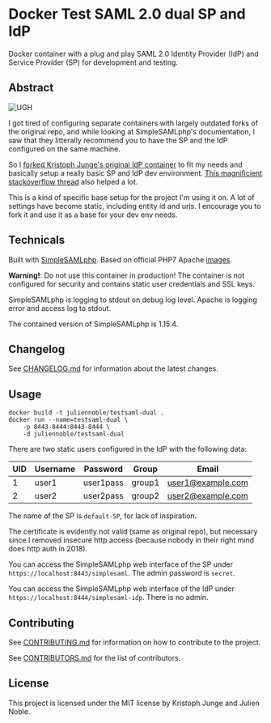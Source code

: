# Docker Test SAML 2.0 dual SP and IdP

Docker container with a plug and play SAML 2.0 Identity Provider (IdP) and
Service Provider (SP) for development and testing.

## Abstract

![UGH](https://media.giphy.com/media/w2ZXRlkkiNflm/giphy.gif)

I got tired of configuring separate containers with largely outdated forks of
the original repo, and while looking at SimpleSAMLphp's documentation, I saw
that they litterally recommend you to have the SP and the IdP configured on the
same machine.

So I
[forked Kristoph Junge's original IdP container](https://github.com/kristophjunge/docker-test-saml-idp)
to fit my needs and basically setup a really basic SP and IdP dev environment.
[This magnificient stackoverflow thread](https://stackoverflow.com/questions/44106971/configuring-simplesamlphp-idp-and-sp-in-the-same-box)
also helped a lot.

This is a kind of specific base setup for the project I'm using it on. A lot of
settings have become static, including entity id and urls. I encourage you to
fork it and use it as a base for your dev env needs.

## Technicals

Built with [SimpleSAMLphp](https://simplesamlphp.org). Based on official PHP7
Apache [images](https://hub.docker.com/_/php/).

**Warning!**: Do not use this container in production! The container is not
configured for security and contains static user credentials and SSL keys.

SimpleSAMLphp is logging to stdout on debug log level. Apache is logging error
and access log to stdout.

The contained version of SimpleSAMLphp is 1.15.4.

## Changelog

See [CHANGELOG.md](docs/CHANGELOG.md) for information about the latest changes.

## Usage

```
docker build -t juliennoble/testsaml-dual .
docker run --name=testsaml-dual \
    -p 8443-8444:8443-8444 \
    -d juliennoble/testsaml-dual
```

There are two static users configured in the IdP with the following data:

| UID | Username | Password  | Group  | Email             |
| --- | -------- | --------- | ------ | ----------------- |
| 1   | user1    | user1pass | group1 | user1@example.com |
| 2   | user2    | user2pass | group2 | user2@example.com |

The name of the SP is `default-SP`, for lack of inspiration.

The certificate is evidently not valid (same as original repo), but necessary
since I removed insecure http access (because nobody in their right mind does
http auth in 2018).

You can access the SimpleSAMLphp web interface of the SP under
`https://localhost:8443/simplesaml`. The admin password is `secret`.

You can access the SimpleSAMLphp web interface of the IdP under
`https://localhost:8444/simplesaml-idp`. There is no admin.

## Contributing

See [CONTRIBUTING.md](docs/CONTRIBUTING.md) for information on how to contribute
to the project.

See [CONTRIBUTORS.md](docs/CONTRIBUTORS.md) for the list of contributors.

## License

This project is licensed under the MIT license by Kristoph Junge and Julien
Noble.
